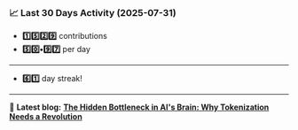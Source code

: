 <!--START_STATS-->
### 📈 Last 30 Days Activity (2025-07-31)  
- **1️⃣5️⃣2️⃣9️⃣** contributions  
- **5️⃣0️⃣•9️⃣7️⃣** per day
---
- **6️⃣1️⃣** day streak!
---
📝 **Latest blog:** [**The Hidden Bottleneck in AI's Brain: Why Tokenization Needs a Revolution**](https://andriak.com/blog/tokenization-revolution)
<!--END_STATS-->

